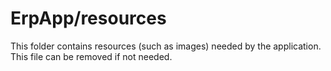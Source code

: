 # ErpApp/resources

This folder contains resources (such as images) needed by the application. This file can
be removed if not needed.
